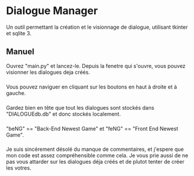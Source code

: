 # Dialogue Manager
Un outil permettant la création et le visionnage de dialogue, utilisant tkinter et sqlite 3.
## Manuel
Ouvrez "main.py" et lancez-le.
Depuis la fenetre qui s'ouvre, vous pouvez visionner les dialogues deja créés.
###
Vous pouvez naviguer en cliquant sur les boutons en haut à droite et à gauche.
###
Gardez bien en tête que tout les dialogues sont stockés dans "DIALOGUEdb.db" et donc stockés localement.
###
"beNG" == "Back-End Newest Game"
et "feNG" == "Front End Newest Game".
###
Je suis sincérement désolé du manque de commentaires, et j'espere que mon code est assez compréhensible comme cela.
Je vous prie aussi de ne pas vous attarder sur les dialogues déja créés et de plutot tenter de créer les votres. 
